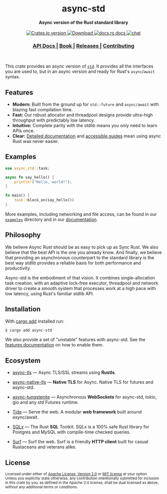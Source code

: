 <h1 align="center">async-std</h1>
<div align="center">
 <strong>
   Async version of the Rust standard library
 </strong>
</div>

<br />

<div align="center">
  <!-- Crates version -->
  <a href="https://crates.io/crates/async-std">
    <img src="https://img.shields.io/crates/v/async-std.svg?style=flat-square"
    alt="Crates.io version" />
  </a>
  <!-- Downloads -->
  <a href="https://crates.io/crates/async-std">
    <img src="https://img.shields.io/crates/d/async-std.svg?style=flat-square"
      alt="Download" />
  </a>
  <!-- docs.rs docs -->
  <a href="https://docs.rs/async-std">
    <img src="https://img.shields.io/badge/docs-latest-blue.svg?style=flat-square"
      alt="docs.rs docs" />
  </a>

  <a href="https://discord.gg/JvZeVNe">
    <img src="https://img.shields.io/discord/598880689856970762.svg?logo=discord&style=flat-square"
      alt="chat" />
  </a>
</div>

<div align="center">
  <h3>
    <a href="https://docs.rs/async-std">
      API Docs
    </a>
    <span> | </span>
    <a href="https://book.async.rs">
      Book
    </a>
    <span> | </span>
    <a href="https://github.com/async-rs/async-std/releases">
      Releases
    </a>
    <span> | </span>
    <a href="https://async.rs/contribute">
      Contributing
    </a>
  </h3>
</div>

<br/>

This crate provides an async version of [`std`]. It provides all the interfaces
you are used to, but in an async version and ready for Rust's `async`/`await`
syntax.

[`std`]: https://doc.rust-lang.org/std/index.html

## Features

- __Modern:__ Built from the ground up for `std::future` and `async/await` with
    blazing fast compilation time.
- __Fast:__ Our robust allocator and threadpool designs provide ultra-high
    throughput with predictably low latency.
- __Intuitive:__ Complete parity with the stdlib means you only need to learn
    APIs once.
- __Clear:__ [Detailed documentation][docs] and [accessible guides][book] mean
    using async Rust was never easier.

[docs]: https://docs.rs/async-std
[book]: https://book.async.rs

## Examples

```rust
use async_std::task;

async fn say_hello() {
    println!("Hello, world!");
}

fn main() {
    task::block_on(say_hello())
}
```

More examples, including networking and file access, can be found in our
[`examples`] directory and in our [documentation].

[`examples`]: https://github.com/async-rs/async-std/tree/master/examples
[documentation]: https://docs.rs/async-std#examples
[`task::block_on`]: https://docs.rs/async-std/*/async_std/task/fn.block_on.html
[`"attributes"` feature]: https://docs.rs/async-std/#features

## Philosophy

We believe Async Rust should be as easy to pick up as Sync Rust. We also believe
that the best API is the one you already know. And finally, we believe that
providing an asynchronous counterpart to the standard library is the best way
stdlib provides a reliable basis for both performance and productivity.

Async-std is the embodiment of that vision. It combines single-allocation task
creation, with an adaptive lock-free executor, threadpool and network driver to
create a smooth system that processes work at a high pace with low latency,
using Rust's familiar stdlib API.

## Installation

With [cargo add][cargo-add] installed run:

```sh
$ cargo add async-std
```

We also provide a set of "unstable" features with async-std. See the [features
documentation] on how to enable them.

[cargo-add]: https://github.com/killercup/cargo-edit
[features documentation]: https://docs.rs/async-std/#features

## Ecosystem
 
 * [async-tls](https://crates.io/crates/async-tls) — Async TLS/SSL streams using **Rustls**. 
  
 * [async-native-tls](https://crates.io/crates/async-native-tls) — **Native TLS** for Async. Native TLS for futures and async-std.
 
 * [async-tungstenite](https://crates.io/crates/async-tungstenite) — Asynchronous **WebSockets** for async-std, tokio, gio and any std Futures runtime.
 
 * [Tide](https://crates.io/crates/tide) — Serve the web. A modular **web framework** built around async/await.

 * [SQLx](https://crates.io/crates/sqlx) — The Rust **SQL** Toolkit. SQLx is a 100% safe Rust library for Postgres and MySQL with compile-time checked queries.

 * [Surf](https://crates.io/crates/surf) — Surf the web. Surf is a friendly **HTTP client** built for casual Rustaceans and veterans alike.
 
## License

<sup>
Licensed under either of <a href="LICENSE-APACHE">Apache License, Version
2.0</a> or <a href="LICENSE-MIT">MIT license</a> at your option.
</sup>

<br/>

<sub>
Unless you explicitly state otherwise, any contribution intentionally submitted
for inclusion in this crate by you, as defined in the Apache-2.0 license, shall
be dual licensed as above, without any additional terms or conditions.
</sub>
